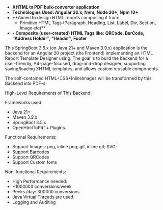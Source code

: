 * **XHTML to PDF bulk-converter application**
* **Technologies Used: Angular 20.x, Nvm, Node 20+, Npm 10+**
* **Aimed to design HTML reports composing it from:
  - Primitive HTML Tags (Paragraph, Heading, List, Label, Div, Section, Image etc)**
* **- Composite (user-created) HTML Tags like: QRCode, BarCode, "Address Holder", "Header", Footer**

This SpringBoot 3.5.x (on Java 21+ and Maven 3.9.x) application is the backend for an Angular 20 project (the Frontend)
implementing an HTML Report Template Designer using.
The goal is to build the backend for a user-friendly, A4-page-focused, drag-and-drop designer, supporting 
saving/loading XHTML templates, and allows custom reusable components.

The self-contained HTML+CSS+InlineImages will be transformed by this Backend into 
PDF-s.

High-Level Requirements of This Backend:

Frameworks used: 
 - Java 21+
 - Maven 3.9.x
 - SpringBoot 3.5.x
 - OpenHtmlToPdf + Plugins.
 
Functional Requirements:
- Support Images: png, inline png; gif, inline gif; SVG;
- Support Barcodes
- Support QRCodes
- Support Custom fonts
 
Non-functional Requirements:
- High Performance needed:
 - ~1000000 conversions/week
 - Peeks /day: 300000 conversions
- Java Virtual Threads are used.
- Logging and Auditing
